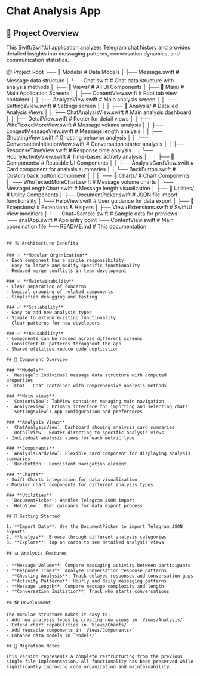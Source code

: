 # Chat Analysis App 

## 🎯 Project Overview
This Swift/SwiftUI application analyzes Telegram chat history and provides detailed insights into messaging patterns, conversation dynamics, and communication statistics.




📦 Project Root
├── 📁 Models/                     # Data Models
│   ├── Message.swift             # Message data structure
│   └── Chat.swift                # Chat data structure with analysis methods
│
├── 📁 Views/                     # All UI Components
│   ├── 📁 Main/                  # Main Application Screens
│   │   ├── ContentView.swift     # Root tab view container
│   │   ├── AnalyzeView.swift     # Main analysis screen
│   │   └── SettingsView.swift    # Settings screen
│   │
│   ├── 📁 Analysis/              # Detailed Analysis Views
│   │   ├── ChatAnalysisView.swift           # Main analysis dashboard
│   │   ├── DetailView.swift                # Router for detail views
│   │   ├── WhoTextedMoreView.swift          # Message volume analysis
│   │   ├── LongestMessageView.swift         # Message length analysis
│   │   ├── GhostingView.swift               # Ghosting behavior analysis
│   │   ├── ConversationInitiationView.swift # Conversation starter analysis
│   │   ├── ResponseTimeView.swift           # Response time analysis
│   │   └── HourlyActivityView.swift         # Time-based activity analysis
│   │
│   ├── 📁 Components/            # Reusable UI Components
│   │   ├── AnalysisCardView.swift # Card component for analysis summaries
│   │   └── BackButton.swift       # Custom back button component
│   │
│   └── 📁 Charts/                # Chart Components
│       ├── WhoTextedMoreChart.swift  # Message volume charts
│       └── MessageLengthChart.swift  # Message length visualization
│
├── 📁 Utilities/                 # Utility Components
│   ├── DocumentPicker.swift      # JSON file import functionality
│   └── HelpView.swift            # User guidance for data export
│
├── 📁 Extensions/                # Extensions & Helpers
│   ├── View+Extensions.swift     # SwiftUI View modifiers
│   └── Chat+Sample.swift         # Sample data for previews
│
├── analApp.swift                 # App entry point
├── ContentView.swift             # Main coordination file
└── README.md                     # This documentation
```

## 🏗️ Architecture Benefits

### ✅ **Modular Organization**
- Each component has a single responsibility
- Easy to locate and modify specific functionality
- Reduced merge conflicts in team development

### ✅ **Maintainability**
- Clear separation of concerns
- Logical grouping of related components
- Simplified debugging and testing

### ✅ **Scalability**
- Easy to add new analysis types
- Simple to extend existing functionality
- Clear patterns for new developers

### ✅ **Reusability**
- Components can be reused across different screens
- Consistent UI patterns throughout the app
- Shared utilities reduce code duplication

## 🔧 Component Overview

### **Models**
- `Message`: Individual message data structure with computed properties
- `Chat`: Chat container with comprehensive analysis methods

### **Main Views**
- `ContentView`: TabView container managing main navigation
- `AnalyzeView`: Primary interface for importing and selecting chats
- `SettingsView`: App configuration and preferences

### **Analysis Views**
- `ChatAnalysisView`: Dashboard showing analysis card summaries
- `DetailView`: Router directing to specific analysis views
- Individual analysis views for each metric type

### **Components**
- `AnalysisCardView`: Flexible card component for displaying analysis summaries
- `BackButton`: Consistent navigation element

### **Charts**
- Swift Charts integration for data visualization
- Modular chart components for different analysis types

### **Utilities**
- `DocumentPicker`: Handles Telegram JSON import
- `HelpView`: User guidance for data export process

## 🚀 Getting Started

1. **Import Data**: Use the DocumentPicker to import Telegram JSON exports
2. **Analyze**: Browse through different analysis categories
3. **Explore**: Tap on cards to see detailed analysis views

## 📊 Analysis Features

- **Message Volume**: Compare messaging activity between participants
- **Response Times**: Analyze conversation response patterns
- **Ghosting Analysis**: Track delayed responses and conversation gaps
- **Activity Patterns**: Hourly and daily messaging patterns
- **Message Length**: Compare message complexity and length
- **Conversation Initiation**: Track who starts conversations

## 🛠️ Development

The modular structure makes it easy to:
- Add new analysis types by creating new views in `Views/Analysis/`
- Extend chart capabilities in `Views/Charts/`
- Add reusable components in `Views/Components/`
- Enhance data models in `Models/`

## 📝 Migration Notes

This version represents a complete restructuring from the previous single-file implementation. All functionality has been preserved while significantly improving code organization and maintainability. 
